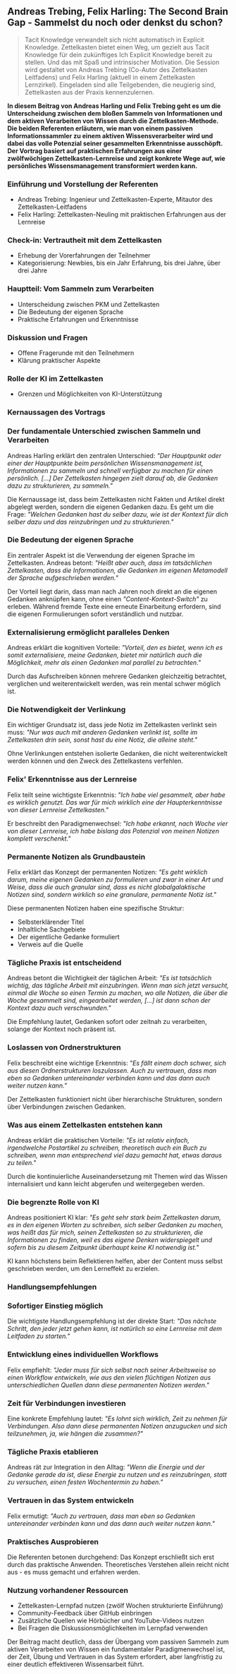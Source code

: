 ## Andreas Trebing, Felix Harling: The Second Brain Gap - Sammelst du noch oder denkst du schon?

> Tacit Knowledge verwandelt sich nicht automatisch in Explicit Knowledge. Zettelkasten bietet einen Weg, um gezielt aus Tacit Knowledge für dein zukünftiges Ich Explicit Knowledge bereit zu stellen. Und das mit Spaß und intrinsischer Motivation. Die Session wird gestaltet von Andreas Trebing (Co-Autor des Zettelkasten Leitfadens) und Felix Harling (aktuell in einem Zettelkasten Lernzirkel). Eingeladen sind alle Teilgebenden, die neugierig sind, Zettelkasten aus der Praxis kennenzulernen.

**In diesem Beitrag von Andreas Harling und Felix Trebing geht es um die Unterscheidung zwischen dem bloßen Sammeln von Informationen und dem aktiven Verarbeiten von Wissen durch die Zettelkasten-Methode. Die beiden Referenten erläutern, wie man von einem passiven Informationssammler zu einem aktiven Wissensverarbeiter wird und dabei das volle Potenzial seiner gesammelten Erkenntnisse ausschöpft. Der Vortrag basiert auf praktischen Erfahrungen aus einer zwölfwöchigen Zettelkasten-Lernreise und zeigt konkrete Wege auf, wie persönliches Wissensmanagement transformiert werden kann.**

### Einführung und Vorstellung der Referenten
- Andreas Trebing: Ingenieur und Zettelkasten-Experte, Mitautor des Zettelkasten-Leitfadens
- Felix Harling: Zettelkasten-Neuling mit praktischen Erfahrungen aus der Lernreise

### Check-in: Vertrautheit mit dem Zettelkasten
- Erhebung der Vorerfahrungen der Teilnehmer
- Kategorisierung: Newbies, bis ein Jahr Erfahrung, bis drei Jahre, über drei Jahre

### Hauptteil: Vom Sammeln zum Verarbeiten
- Unterscheidung zwischen PKM und Zettelkasten
- Die Bedeutung der eigenen Sprache
- Praktische Erfahrungen und Erkenntnisse

### Diskussion und Fragen
- Offene Fragerunde mit den Teilnehmern
- Klärung praktischer Aspekte

### Rolle der KI im Zettelkasten
- Grenzen und Möglichkeiten von KI-Unterstützung

### Kernaussagen des Vortrags

### Der fundamentale Unterschied zwischen Sammeln und Verarbeiten

Andreas Harling erklärt den zentralen Unterschied: *"Der Hauptpunkt oder einer der Hauptpunkte beim persönlichen Wissensmanagement ist, Informationen zu sammeln und schnell verfügbar zu machen für einen persönlich. [...] Der Zettelkasten hingegen zielt darauf ab, die Gedanken dazu zu strukturieren, zu sammeln."*

Die Kernaussage ist, dass beim Zettelkasten nicht Fakten und Artikel direkt abgelegt werden, sondern die eigenen Gedanken dazu. Es geht um die Frage: *"Welchen Gedanken hast du selber dazu, wie ist der Kontext für dich selber dazu und das reinzubringen und zu strukturieren."*

### Die Bedeutung der eigenen Sprache

Ein zentraler Aspekt ist die Verwendung der eigenen Sprache im Zettelkasten. Andreas betont: *"Heißt aber auch, dass im tatsächlichen Zettelkasten, dass die Informationen, die Gedanken im eigenen Metamodell der Sprache aufgeschrieben werden."*

Der Vorteil liegt darin, dass man nach Jahren noch direkt an die eigenen Gedanken anknüpfen kann, ohne einen *"Content-Kontext-Switch"* zu erleben. Während fremde Texte eine erneute Einarbeitung erfordern, sind die eigenen Formulierungen sofort verständlich und nutzbar.

### Externalisierung ermöglicht paralleles Denken

Andreas erklärt die kognitiven Vorteile: *"Vorteil, den es bietet, wenn ich es somit externalisiere, meine Gedanken, bietet mir natürlich auch die Möglichkeit, mehr als einen Gedanken mal parallel zu betrachten."*

Durch das Aufschreiben können mehrere Gedanken gleichzeitig betrachtet, verglichen und weiterentwickelt werden, was rein mental schwer möglich ist.

### Die Notwendigkeit der Verlinkung

Ein wichtiger Grundsatz ist, dass jede Notiz im Zettelkasten verlinkt sein muss: *"Nur was auch mit anderen Gedanken verlinkt ist, sollte im Zettelkasten drin sein, sonst hast du eine Notiz, die alleine steht."*

Ohne Verlinkungen entstehen isolierte Gedanken, die nicht weiterentwickelt werden können und den Zweck des Zettelkastens verfehlen.

### Felix' Erkenntnisse aus der Lernreise

Felix teilt seine wichtigste Erkenntnis: *"Ich habe viel gesammelt, aber habe es wirklich genutzt. Das war für mich wirklich eine der Haupterkenntnisse von dieser Lernreise Zettelkasten."*

Er beschreibt den Paradigmenwechsel: *"Ich habe erkannt, nach Woche vier von dieser Lernreise, ich habe bislang das Potenzial von meinen Notizen komplett verschenkt."*

### Permanente Notizen als Grundbaustein

Felix erklärt das Konzept der permanenten Notizen: *"Es geht wirklich darum, meine eigenen Gedanken zu formulieren und zwar in einer Art und Weise, dass die auch granular sind, dass es nicht globalgalaktische Notizen sind, sondern wirklich so eine granulare, permanente Notiz ist."*

Diese permanenten Notizen haben eine spezifische Struktur:
- Selbsterklärender Titel
- Inhaltliche Sachgebiete
- Der eigentliche Gedanke formuliert
- Verweis auf die Quelle

### Tägliche Praxis ist entscheidend

Andreas betont die Wichtigkeit der täglichen Arbeit: *"Es ist tatsächlich wichtig, das tägliche Arbeit mit einzubringen. Wenn man sich jetzt versucht, einmal die Woche so einen Termin zu machen, wo alle Notizen, die über die Woche gesammelt sind, eingearbeitet werden, [...] ist dann schon der Kontext dazu auch verschwunden."*

Die Empfehlung lautet, Gedanken sofort oder zeitnah zu verarbeiten, solange der Kontext noch präsent ist.

### Loslassen von Ordnerstrukturen

Felix beschreibt eine wichtige Erkenntnis: *"Es fällt einem doch schwer, sich aus diesen Ordnerstrukturen loszulassen. Auch zu vertrauen, dass man eben so Gedanken untereinander verbinden kann und das dann auch weiter nutzen kann."*

Der Zettelkasten funktioniert nicht über hierarchische Strukturen, sondern über Verbindungen zwischen Gedanken.

### Was aus einem Zettelkasten entstehen kann

Andreas erklärt die praktischen Vorteile: *"Es ist relativ einfach, irgendwelche Postartikel zu schreiben, theoretisch auch ein Buch zu schreiben, wenn man entsprechend viel dazu gemacht hat, etwas daraus zu teilen."*

Durch die kontinuierliche Auseinandersetzung mit Themen wird das Wissen internalisiert und kann leicht abgerufen und weitergegeben werden.

### Die begrenzte Rolle von KI

Andreas positioniert KI klar: *"Es geht sehr stark beim Zettelkasten darum, es in den eigenen Worten zu schreiben, sich selber Gedanken zu machen, was heißt das für mich, seinen Zettelkasten so zu strukturieren, die Informationen zu finden, weil es das eigene Denken widerspiegelt und sofern bis zu diesem Zeitpunkt überhaupt keine KI notwendig ist."*

KI kann höchstens beim Reflektieren helfen, aber der Content muss selbst geschrieben werden, um den Lerneffekt zu erzielen.

### Handlungsempfehlungen

### Sofortiger Einstieg möglich

Die wichtigste Handlungsempfehlung ist der direkte Start: *"Das nächste Schritt, den jeder jetzt gehen kann, ist natürlich so eine Lernreise mit dem Leitfaden zu starten."*

### Entwicklung eines individuellen Workflows

Felix empfiehlt: *"Jeder muss für sich selbst nach seiner Arbeitsweise so einen Workflow entwickeln, wie aus den vielen flüchtigen Notizen aus unterschiedlichen Quellen dann diese permanenten Notizen werden."*

### Zeit für Verbindungen investieren

Eine konkrete Empfehlung lautet: *"Es lohnt sich wirklich, Zeit zu nehmen für Verbindungen. Also dann diese permanenten Notizen anzugucken und sich teilzunehmen, ja, wie hängen die zusammen?"*

### Tägliche Praxis etablieren

Andreas rät zur Integration in den Alltag: *"Wenn die Energie und der Gedanke gerade da ist, diese Energie zu nutzen und es reinzubringen, statt zu versuchen, einen festen Wochentermin zu haben."*

### Vertrauen in das System entwickeln

Felix ermutigt: *"Auch zu vertrauen, dass man eben so Gedanken untereinander verbinden kann und das dann auch weiter nutzen kann."*

### Praktisches Ausprobieren

Die Referenten betonen durchgehend: Das Konzept erschließt sich erst durch das praktische Anwenden. Theoretisches Verstehen allein reicht nicht aus - es muss gemacht und erfahren werden.

### Nutzung vorhandener Ressourcen

- Zettelkasten-Lernpfad nutzen (zwölf Wochen strukturierte Einführung)
- Community-Feedback über GitHub einbringen
- Zusätzliche Quellen wie Hörbücher und YouTube-Videos nutzen
- Bei Fragen die Diskussionsmöglichkeiten im Lernpfad verwenden

Der Beitrag macht deutlich, dass der Übergang vom passiven Sammeln zum aktiven Verarbeiten von Wissen ein fundamentaler Paradigmenwechsel ist, der Zeit, Übung und Vertrauen in das System erfordert, aber langfristig zu einer deutlich effektiveren Wissensarbeit führt.